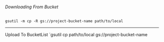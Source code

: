 ###### *Downloading From Bucket*
	gsutil -m cp -R gs://project-bucket-name path/to/local
---
Upload To BucketList
	`gsutil cp path/to/local gs://project-bucket-name



